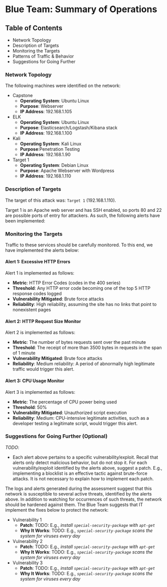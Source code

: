 # Blue Team: Summary of Operations

## Table of Contents
- Network Topology
- Description of Targets
- Monitoring the Targets
- Patterns of Traffic & Behavior
- Suggestions for Going Further

### Network Topology

The following machines were identified on the network:
- Capstone
  - **Operating System**: Ubuntu Linux
  - **Purpose**: Webserver
  - **IP Address**: 192.168.1.105
- ELK
  - **Operating System**: Ubuntu Linux
  - **Purpose**: Elasticsearch/Logstash/Kibana stack
  - **IP Address**: 192.168.1.100
- Kali
  - **Operating System**: Kali Linux
  - **Purpose**:Penetration Testing
  - **IP Address**: 192.168.1.90
- Target 1
  - **Operating System**: Debian Linux
  - **Purpose**: Apache Webserver with Wordpress
  - **IP Address**: 192.168.1.110

### Description of Targets

The target of this attack was: `Target 1` (192.168.1.110).

Target 1 is an Apache web server and has SSH enabled, so ports 80 and 22 are possible ports of entry for attackers. As such, the following alerts have been implemented:

### Monitoring the Targets

Traffic to these services should be carefully monitored. To this end, we have implemented the alerts below:

#### Alert 1: Excessive HTTP Errors

Alert 1 is implemented as follows:
  - **Metric**: HTTP Error Codes (codes in the 400 series)
  - **Threshold**: Any HTTP error code becoming one of the top 5 HTTP response codes logged
  - **Vulnerability Mitigated**: Brute force attacks
  - **Reliability**: High reliability, assuming the site has no links that point to nonexistent pages

#### Alert 2: HTTP Request Size Monitor
Alert 2 is implemented as follows:
  - **Metric**: The number of bytes requests sent over the past minute
  - **Threshold**: The receipt of more than 3500 bytes in requests in the span of 1 minute
  - **Vulnerability Mitigated**: Brute foce attacks
  - **Reliability**: Medium reliability: A period of abnormally high legitimate traffic would trigger this alert.

#### Alert 3: CPU Usage Monitor
Alert 3 is implemented as follows:
  - **Metric**: The  percentage of CPU power being used
  - **Threshold**: 50%
  - **Vulnerability Mitigated**: Unauthorized script execution
  - **Reliability**: Medium: CPU-intensive legitimate activities, such as a developer testing a legitimate script, would trigger this alert.

### Suggestions for Going Further (Optional)
_TODO_: 
- Each alert above pertains to a specific vulnerability/exploit. Recall that alerts only detect malicious behavior, but do not stop it. For each vulnerability/exploit identified by the alerts above, suggest a patch. E.g., implementing a blocklist is an effective tactic against brute-force attacks. It is not necessary to explain _how_ to implement each patch.

The logs and alerts generated during the assessment suggest that this network is susceptible to several active threats, identified by the alerts above. In addition to watching for occurrences of such threats, the network should be hardened against them. The Blue Team suggests that IT implement the fixes below to protect the network:
- Vulnerability 1
  - **Patch**: TODO: E.g., _install `special-security-package` with `apt-get`_
  - **Why It Works**: TODO: E.g., _`special-security-package` scans the system for viruses every day_
- Vulnerability 2
  - **Patch**: TODO: E.g., _install `special-security-package` with `apt-get`_
  - **Why It Works**: TODO: E.g., _`special-security-package` scans the system for viruses every day_
- Vulnerability 3
  - **Patch**: TODO: E.g., _install `special-security-package` with `apt-get`_
  - **Why It Works**: TODO: E.g., _`special-security-package` scans the system for viruses every day_
